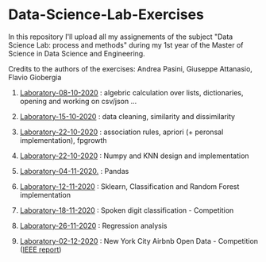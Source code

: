 # Data-Science-Lab-Exercises

In this repository I'll upload all my assignements of the subject "Data Science Lab: process and methods" during my 1st year of the Master of Science in Data Science and Engineering. 

Credits to the authors of the exercises: Andrea Pasini, Giuseppe Attanasio, Flavio Giobergia

1. [Laboratory-08-10-2020](https://github.com/francescodisalvo05/Data-Science-Lab-Exercises/blob/main/Notebooks/1-Laboratory-08-10-2020.ipynb) : algebric calculation over lists, dictionaries, opening and working on csv/json ...

2. [Laboratory-15-10-2020](https://github.com/francescodisalvo05/Data-Science-Lab-Exercises/blob/main/Notebooks/2-Laboratory-15-10-2020.ipynb) : data cleaning, similarity and dissimilarity

3. [Laboratory-22-10-2020](https://github.com/francescodisalvo05/Data-Science-Lab-Exercises/blob/main/Notebooks/3-Laboratory-22-10-2020.ipynb) : association rules, apriori (+ peronsal implementation), fpgrowth 

4. [Laboratory-22-10-2020](https://github.com/francescodisalvo05/Data-Science-Lab-Exercises/blob/main/Notebooks/4-Laboratory-29-10-2020.ipynb) : Numpy and KNN design and implementation

5. [Laboratory-04-11-2020.](https://github.com/francescodisalvo05/Data-Science-Lab-Exercises/blob/main/Notebooks/5-Laboratory-04-11-2020.ipynb) : Pandas 

6. [Laboratory-12-11-2020](https://github.com/francescodisalvo05/Data-Science-Lab-Exercises/blob/main/Notebooks/6-Laboratory-12-11-2020.ipynb) : Sklearn, Classification and Random Forest implementation 

7. [Laboratory-18-11-2020](https://github.com/francescodisalvo05/Data-Science-Lab-Exercises/blob/main/Notebooks/7-Laboratory-18-11-2020.ipynb) : Spoken digit classification - Competition

8. [Laboratory-26-11-2020](https://github.com/francescodisalvo05/Data-Science-Lab-Exercises/blob/main/Notebooks/8-Laboratory-26-11-2020.ipynb) : Regression analysis

9. [Laboratory-02-12-2020](https://github.com/francescodisalvo05/Data-Science-Lab-Exercises/blob/main/Notebooks/9-Laboratory-02-12-2020.ipynb) : New York City Airbnb Open Data - Competition ([IEEE report](https://github.com/francescodisalvo05/Data-Science-Lab-Exercises/blob/main/Notebooks/report_lab_9_s282418.pdf))
